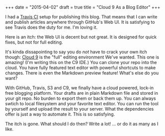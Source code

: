 +++
date = "2015-04-02"
draft = true
title = "Cloud 9 As a Blog Editor"
+++

I had a [Travis CI](https://travis-ci.org/) setup for publishing this blog.
That means that I can write and publish articles anywhere through GitHub's Web UI.
It is satisfying to see Travis does the duty for me. I'm loving it.

Here is an itch: the Web UI is decent but not great.
It is designed for quick fixes, but not for full editing.

It's kinda dissapointing to say you do *not* have to crack your own itch though:
[Cloud 9](https://c9.io/) is the "full" editing environment We've wanted.
This one is amazing! (I'm writing this on the C9 IDE.)
You can clone your repo into the cloud.
You have fully featured text editor with powerful shortcuts to make changes.
There is even the Markdown preview feature! What's else do you want?

With GitHub, Travis, S3 and C9,
we finally have a cloud powered, lock-in free blogging platform.
Your drafts are in plain Markdown file and stored
in your git repo. No burden to export them or back them up.
You can always swtich to local filesystem and your favorite text editor.
You can run the tool by yourself and upload the result to your server.
What the dependencies offer is just a way to automate it. 
This is so satisfying.

The itch is gone. What should I do then? Write a lot! ... or do it as many as I like.
